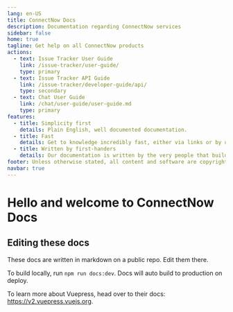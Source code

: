 ```yaml
---
lang: en-US
title: ConnectNow Docs
description: Documentation regarding ConnectNow services
sidebar: false
home: true
tagline: Get help on all ConnectNow products
actions:
  - text: Issue Tracker User Guide
    link: /issue-tracker/user-guide/
    type: primary
  - text: Issue Tracker API Guide
    link: /issue-tracker/developer-guide/api/
    type: secondary
  - text: Chat User Guide
    link: /chat/user-guide/user-guide.md
    type: primary
features:
  - title: Simplicity first
    details: Plain English, well documented documentation.
  - title: Fast
    details: Get to knowledge incredibly fast, either via links or by using the search.
  - title: Written by first-handers
    details: Our documentation is written by the very people that build the software itself.
footer: Unless otherwise stated, all content and software are copyright of ConnectNow.
navbar: true
---
```


# Hello and welcome to ConnectNow Docs

## Editing these docs

These docs are written in markdown on a public repo. Edit them there.

To build locally, run `npm run docs:dev`. Docs will auto build to production on deploy.

To learn more about Vuepress, head over to their docs: <https://v2.vuepress.vuejs.org>.
